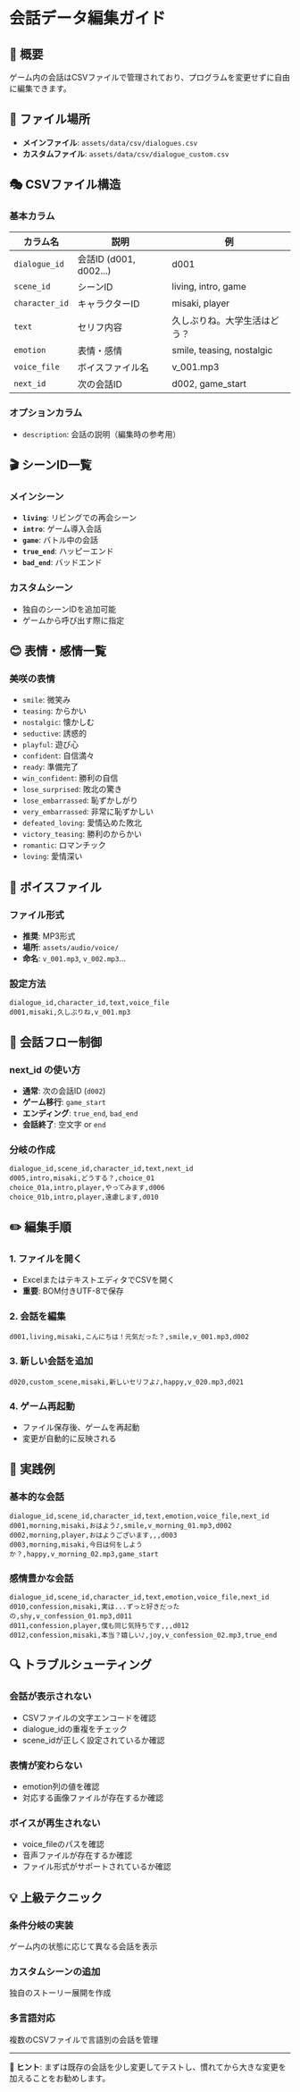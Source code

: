 # 会話データ編集ガイド

## 📝 概要
ゲーム内の会話はCSVファイルで管理されており、プログラムを変更せずに自由に編集できます。

## 📁 ファイル場所
- **メインファイル**: `assets/data/csv/dialogues.csv`
- **カスタムファイル**: `assets/data/csv/dialogue_custom.csv`

## 🎭 CSVファイル構造

### 基本カラム
| カラム名 | 説明 | 例 |
|---------|------|---|
| `dialogue_id` | 会話ID (d001, d002...) | d001 |
| `scene_id` | シーンID | living, intro, game |
| `character_id` | キャラクターID | misaki, player |
| `text` | セリフ内容 | 久しぶりね。大学生活はどう？ |
| `emotion` | 表情・感情 | smile, teasing, nostalgic |
| `voice_file` | ボイスファイル名 | v_001.mp3 |
| `next_id` | 次の会話ID | d002, game_start |

### オプションカラム
- `description`: 会話の説明（編集時の参考用）

## 🎬 シーンID一覧

### メインシーン
- **`living`**: リビングでの再会シーン
- **`intro`**: ゲーム導入会話
- **`game`**: バトル中の会話
- **`true_end`**: ハッピーエンド
- **`bad_end`**: バッドエンド

### カスタムシーン
- 独自のシーンIDを追加可能
- ゲームから呼び出す際に指定

## 😊 表情・感情一覧

### 美咲の表情
- `smile`: 微笑み
- `teasing`: からかい
- `nostalgic`: 懐かしむ
- `seductive`: 誘惑的
- `playful`: 遊び心
- `confident`: 自信満々
- `ready`: 準備完了
- `win_confident`: 勝利の自信
- `lose_surprised`: 敗北の驚き
- `lose_embarrassed`: 恥ずかしがり
- `very_embarrassed`: 非常に恥ずかしい
- `defeated_loving`: 愛情込めた敗北
- `victory_teasing`: 勝利のからかい
- `romantic`: ロマンチック
- `loving`: 愛情深い

## 🎵 ボイスファイル

### ファイル形式
- **推奨**: MP3形式
- **場所**: `assets/audio/voice/`
- **命名**: `v_001.mp3`, `v_002.mp3`...

### 設定方法
```csv
dialogue_id,character_id,text,voice_file
d001,misaki,久しぶりね,v_001.mp3
```

## 🔗 会話フロー制御

### next_id の使い方
- **通常**: 次の会話ID (`d002`)
- **ゲーム移行**: `game_start`
- **エンディング**: `true_end`, `bad_end`
- **会話終了**: 空文字 or `end`

### 分岐の作成
```csv
dialogue_id,scene_id,character_id,text,next_id
d005,intro,misaki,どうする？,choice_01
choice_01a,intro,player,やってみます,d006
choice_01b,intro,player,遠慮します,d010
```

## ✏️ 編集手順

### 1. ファイルを開く
- ExcelまたはテキストエディタでCSVを開く
- **重要**: BOM付きUTF-8で保存

### 2. 会話を編集
```csv
d001,living,misaki,こんにちは！元気だった？,smile,v_001.mp3,d002
```

### 3. 新しい会話を追加
```csv
d020,custom_scene,misaki,新しいセリフよ♪,happy,v_020.mp3,d021
```

### 4. ゲーム再起動
- ファイル保存後、ゲームを再起動
- 変更が自動的に反映される

## 🎯 実践例

### 基本的な会話
```csv
dialogue_id,scene_id,character_id,text,emotion,voice_file,next_id
d001,morning,misaki,おはよう♪,smile,v_morning_01.mp3,d002
d002,morning,player,おはようございます,,,d003
d003,morning,misaki,今日は何をしようか？,happy,v_morning_02.mp3,game_start
```

### 感情豊かな会話
```csv
dialogue_id,scene_id,character_id,text,emotion,voice_file,next_id
d010,confession,misaki,実は...ずっと好きだったの,shy,v_confession_01.mp3,d011
d011,confession,player,僕も同じ気持ちです,,,d012
d012,confession,misaki,本当？嬉しい♪,joy,v_confession_02.mp3,true_end
```

## 🔍 トラブルシューティング

### 会話が表示されない
- CSVファイルの文字エンコードを確認
- dialogue_idの重複をチェック
- scene_idが正しく設定されているか確認

### 表情が変わらない
- emotion列の値を確認
- 対応する画像ファイルが存在するか確認

### ボイスが再生されない
- voice_fileのパスを確認
- 音声ファイルが存在するか確認
- ファイル形式がサポートされているか確認

## 💡 上級テクニック

### 条件分岐の実装
ゲーム内の状態に応じて異なる会話を表示

### カスタムシーンの追加
独自のストーリー展開を作成

### 多言語対応
複数のCSVファイルで言語別の会話を管理

---

**📌 ヒント**: まずは既存の会話を少し変更してテストし、慣れてから大きな変更を加えることをお勧めします。